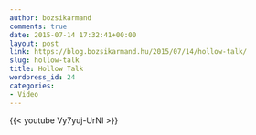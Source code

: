 ```yaml
---
author: bozsikarmand
comments: true
date: 2015-07-14 17:32:41+00:00
layout: post
link: https://blog.bozsikarmand.hu/2015/07/14/hollow-talk/
slug: hollow-talk
title: Hollow Talk
wordpress_id: 24
categories:
- Video
---
```


{{< youtube Vy7yuj-UrNI >}}